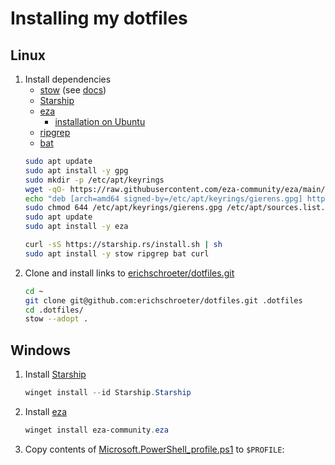 
# Installing my dotfiles

## Linux

1. Install dependencies
    - [stow](https://www.gnu.org/software/stow/) (see [docs](https://www.gnu.org/software/stow/manual/stow.html))
    - [Starship](https://starship.rs/guide/#%F0%9F%9A%80-installation)
    - [eza](https://github.com/eza-community/eza)
      - [installation on Ubuntu](https://github.com/eza-community/eza/blob/main/INSTALL.md#debian-and-ubuntu)
    - [ripgrep](https://github.com/BurntSushi/ripgrep)
    - [bat](https://github.com/sharkdp/bat)
    ```bash
    sudo apt update
    sudo apt install -y gpg
    sudo mkdir -p /etc/apt/keyrings
    wget -qO- https://raw.githubusercontent.com/eza-community/eza/main/deb.asc | sudo gpg --dearmor -o /etc/apt/keyrings/gierens.gpg
    echo "deb [arch=amd64 signed-by=/etc/apt/keyrings/gierens.gpg] http://deb.gierens.de stable main" | sudo tee /etc/apt/sources.list.d/gierens.list
    sudo chmod 644 /etc/apt/keyrings/gierens.gpg /etc/apt/sources.list.d/gierens.list
    sudo apt update
    sudo apt install -y eza

    curl -sS https://starship.rs/install.sh | sh
    sudo apt install -y stow ripgrep bat curl
    ```
2. Clone and install links to [erichschroeter/dotfiles.git](https://github.com/erichschroeter/dotfiles)
    ```bash
    cd ~
    git clone git@github.com:erichschroeter/dotfiles.git .dotfiles
    cd .dotfiles/
    stow --adopt .
    ```

## Windows

1. Install [Starship](https://starship.rs/guide/#%F0%9F%9A%80-installation)
    ```powershell
    winget install --id Starship.Starship
    ```
1. Install [eza](https://github.com/eza-community/eza)
   ```powershell
   winget install eza-community.eza
   ```
1. Copy contents of [Microsoft.PowerShell_profile.ps1](./PowerShell/Microsoft.PowerShell_profile.ps1) to `$PROFILE`:
